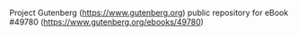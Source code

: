 Project Gutenberg (https://www.gutenberg.org) public repository for eBook #49780 (https://www.gutenberg.org/ebooks/49780)
